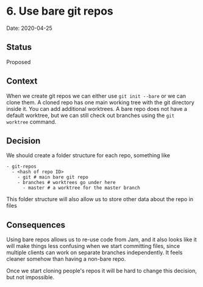 # 6. Use bare git repos

Date: 2020-04-25

## Status

Proposed

## Context

When we create git repos we can either use `git init --bare` or we can clone them. A cloned repo has one main working tree with the git directory inside it. You can add additional worktrees. A bare repo does not have a default worktree, but we can still check out branches using the `git worktree` command.

## Decision

We should create a folder structure for each repo, something like

```
- git-repos
  - <hash of repo ID>
    - git # main bare git repo
    - branches # worktrees go under here
      - master # a worktree for the master branch
```

This folder structure will also allow us to store other data about the repo in files

## Consequences

Using bare repos allows us to re-use code from Jam, and it also looks like it will make things less confusing when we start committing files, since multiple clients can work on separate branches independently. It feels cleaner somehow than having a non-bare repo.

Once we start cloning people's repos it will be hard to change this decision, but not impossible.

